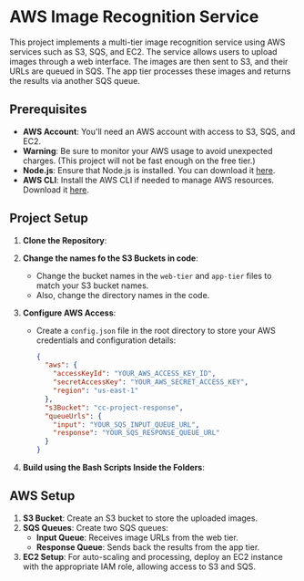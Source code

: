 # AWS Image Recognition Service

This project implements a multi-tier image recognition service using AWS services such as S3, SQS, and EC2. The service allows users to upload images through a web interface. The images are then sent to S3, and their URLs are queued in SQS. The app tier processes these images and returns the results via another SQS queue.

## Prerequisites

- **AWS Account**: You'll need an AWS account with access to S3, SQS, and EC2.
- **Warning**: Be sure to monitor your AWS usage to avoid unexpected charges. (This project will not be fast enough on the free tier.)
- **Node.js**: Ensure that Node.js is installed. You can download it [here](https://nodejs.org/).
- **AWS CLI**: Install the AWS CLI if needed to manage AWS resources. Download it [here](https://aws.amazon.com/cli/).

## Project Setup

1. **Clone the Repository**:

2. **Change the names fo the S3 Buckets in code**:

   - Change the bucket names in the `web-tier` and `app-tier` files to match your S3 bucket names.
   - Also, change the directory names in the code.

3. **Configure AWS Access**:

   - Create a `config.json` file in the root directory to store your AWS credentials and configuration details:
     ```json
     {
       "aws": {
         "accessKeyId": "YOUR_AWS_ACCESS_KEY_ID",
         "secretAccessKey": "YOUR_AWS_SECRET_ACCESS_KEY",
         "region": "us-east-1"
       },
       "s3Bucket": "cc-project-response",
       "queueUrls": {
         "input": "YOUR_SQS_INPUT_QUEUE_URL",
         "response": "YOUR_SQS_RESPONSE_QUEUE_URL"
       }
     }
     ```

4. **Build using the Bash Scripts Inside the Folders**:

## AWS Setup

1. **S3 Bucket**: Create an S3 bucket to store the uploaded images.
2. **SQS Queues**: Create two SQS queues:
   - **Input Queue**: Receives image URLs from the web tier.
   - **Response Queue**: Sends back the results from the app tier.
3. **EC2 Setup**: For auto-scaling and processing, deploy an EC2 instance with the appropriate IAM role, allowing access to S3 and SQS.